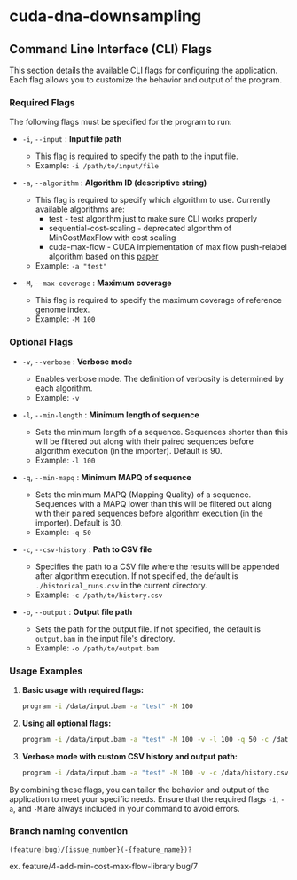 # cuda-dna-downsampling

## Command Line Interface (CLI) Flags

This section details the available CLI flags for configuring the application. Each flag allows you to customize the behavior and output of the program.

### Required Flags
The following flags must be specified for the program to run:

- `-i`, `--input` : **Input file path**
  - This flag is required to specify the path to the input file.
  - Example: `-i /path/to/input/file`

- `-a`, `--algorithm` : **Algorithm ID (descriptive string)**
  - This flag is required to specify which algorithm to use. Currently available algorithms are:
    - test - test algorithm just to make sure CLI works properly
    - sequential-cost-scaling - deprecated algorithm of MinCostMaxFlow with cost scaling
    - cuda-max-flow - CUDA implementation of max flow push-relabel algorithm based on this [paper](https://www.sciencedirect.com/science/article/pii/B9780123859631000058) 
  - Example: `-a "test"`

- `-M`, `--max-coverage` : **Maximum coverage**
  - This flag is required to specify the maximum coverage of reference genome index.
  - Example: `-M 100`

### Optional Flags

- `-v`, `--verbose` : **Verbose mode**
  - Enables verbose mode. The definition of verbosity is determined by each algorithm.
  - Example: `-v`

- `-l`, `--min-length` : **Minimum length of sequence**
  - Sets the minimum length of a sequence. Sequences shorter than this will be filtered out along with their paired sequences before algorithm execution (in the importer). Default is 90.
  - Example: `-l 100`

- `-q`, `--min-mapq` : **Minimum MAPQ of sequence**
  - Sets the minimum MAPQ (Mapping Quality) of a sequence. Sequences with a MAPQ lower than this will be filtered out along with their paired sequences before algorithm execution (in the importer). Default is 30.
  - Example: `-q 50`

- `-c`, `--csv-history` : **Path to CSV file**
  - Specifies the path to a CSV file where the results will be appended after algorithm execution. If not specified, the default is `./historical_runs.csv` in the current directory.
  - Example: `-c /path/to/history.csv`

- `-o`, `--output` : **Output file path**
  - Sets the path for the output file. If not specified, the default is `output.bam` in the input file's directory.
  - Example: `-o /path/to/output.bam`

### Usage Examples

1. **Basic usage with required flags:**
   ```sh
   program -i /data/input.bam -a "test" -M 100
   ```

2. **Using all optional flags:**
   ```sh
   program -i /data/input.bam -a "test" -M 100 -v -l 100 -q 50 -c /data/history.csv -o /data/output.bam
   ```

3. **Verbose mode with custom CSV history and output path:**
   ```sh
   program -i /data/input.bam -a "test" -M 100 -v -c /data/history.csv -o /data/output.bam
   ```

By combining these flags, you can tailor the behavior and output of the application to meet your specific needs. Ensure that the required flags `-i`, `-a`, and `-M` are always included in your command to avoid errors.

### Branch naming convention
`(feature|bug)/{issue_number}(-{feature_name})?`

ex.
feature/4-add-min-cost-max-flow-library
bug/7

